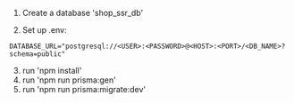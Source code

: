 
1. Create a database 'shop_ssr_db'

2. Set up .env:

```env
DATABASE_URL="postgresql://<USER>:<PASSWORD>@<HOST>:<PORT>/<DB_NAME>?schema=public"
```

3. run 'npm install'
4. run 'npm run prisma:gen'
5. run 'npm run prisma:migrate:dev' 